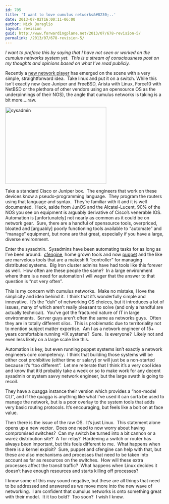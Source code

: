 ```yaml
---
id: 705
title: 'I want to love cumulus networks&#8230;..'
date: 2013-07-02T16:00:11-06:00
author: Nick Buraglio
layout: revision
guid: http://www.forwardingplane.net/2013/07/678-revision-5/
permalink: /2013/07/678-revision-5/
---
```

_I want to preface this by saying that I have not seen or worked on the cumulus networks system yet.  This is a stream of consciousness post on my thoughts and opinions based on what I&#8217;ve read publicly._

Recently a <a href="http://cumulusnetworks.com/" target="_blank">new network player</a> has emerged on the scene with a very simple, straightforward idea.  Take linux and put it on a switch. While this isn&#8217;t exactly new (see Juniper and FreeBSD, Arista with Linux, Force10 with NetBSD or the plethora of other vendors using an opensource OS as the underpinnings of their NOS), the angle that cumulus networks is taking is a bit more&#8230;.raw.

[<img class="alignright size-full wp-image-702" alt="sysadmin" src="http://www.forwardingplane.net/wp-content/uploads/2013/07/sysadmin.jpg" width="320" height="243" srcset="http://www.forwardingplane.net/wp-content/uploads/2013/07/sysadmin.jpg 320w, http://www.forwardingplane.net/wp-content/uploads/2013/07/sysadmin-300x227.jpg 300w" sizes="(max-width: 320px) 100vw, 320px" />](http://www.forwardingplane.net/wp-content/uploads/2013/07/sysadmin.jpg)

Take a standard Cisco or Juniper box.  The engineers that work on these devices know a pseudo-programming language.  They program the routers using that language and syntax.  They&#8217;re familiar with it and it is well documented.  Heck, aside from JunOS and the Alcatel-Lucent, 90% of the NOS you see on equipment is arguably derivative of Cisco&#8217;s venerable IOS.  Automation is [unfortunately] not nearly as common as it could be on network gear.  Sure, there are a handful of opensource tools, overpriced, bloated and [arguably] poorly functioning tools available to &#8220;automate&#8221; and &#8220;manage&#8221; equipment, but none are that great, especially if you have a large, diverse environment.

Enter the sysadmin.  Sysadmins have been automating tasks for as long as I&#8217;ve been around.  <a href="http://cfengine.com/" target="_blank">cfengine</a>, home grown tools and now <a href="https://puppetlabs.com/" target="_blank">puppet</a> and the like are marvelous tools that are a makeshift &#8220;controller&#8221; for managing distributed systems.  Big Iron cluster admins have had tools like this forever as well.  How often are these people the same?  In a large environment where there is a need for automation I will wager that the answer to that question is &#8220;not very often&#8221;.

This is my concern with cumulus networks.  Make no mistake, I love the simplicity and idea behind it.  I think that it&#8217;s wonderfully simple and innovative.  It&#8217;s the &#8220;duh&#8221; of networking OS choices, but it introduces a lot of issues, many of which aren&#8217;t really pleasant to solve (and only a handful are actually technical).  You&#8217;ve got the fractured nature of IT in large environments.  Server guys aren&#8217;t often the same as networks guys.  Often they are in totally different silos.  This is problematic due to territoriality not to mention subject matter expertise.  Am I as a network engineer of 15+ years comfortable running *IX systems?  Sure.  Is everyone?  Likely not and even less likely on a large scale like this.

Automation is key, but even running puppet systems isn&#8217;t exactly a network engineers core competency.  I think that building those systems will be either cost prohibitive (either time or salary) or will just be a non-started because it&#8217;s &#8220;too different&#8221;.  Let me reiterate that I think it&#8217;s a very cool idea and know that it&#8217;d probably take a week or so to make work for any decent sysadmin or system savvy network engineer, but the large swath is going to recoil.

They have a quagga instance their version which provides a &#8220;non-model CLI&#8221;, and if the quagga is anything like what I&#8217;ve used it can sorta be used to manage the network, but is a poor overlay to the system tools that adds very basic routing protocols. It&#8217;s encouraging, but feels like a bolt on at face value.

Then there is the issue of the raw OS.  It&#8217;s just Linux.  This statement alone opens up a new vector.  Does one need to now worry about having compromised switches?  Can my switch be turned into a bit cannon or a warez distribution site?  A Tor relay?  Hardening a switch or router has always been important, but this feels different to me.  What happens when there is a kernel exploit?  Sure, puppet and cfengine can help with that, but these are also mechanisms and processes that need to be taken into account as far as resources on the switches.  How will these extra processes affect the transit traffic?  What happens when Linux decides it doesn&#8217;t have enough resources and starts killing off processes?

I know some of this may sound negative, but these are all things that need to be addressed and answered as we move more into the new wave of networking.  I am confident that cumulus networks is onto something great with their model.  It it too bold?  Too soon?  I wish I knew.